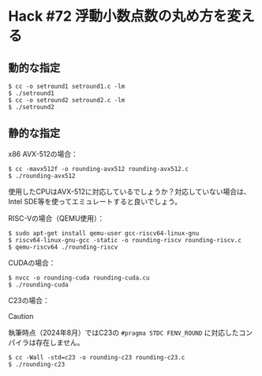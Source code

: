 # Hack #72 浮動小数点数の丸め方を変える

## 動的な指定

```
$ cc -o setround1 setround1.c -lm
$ ./setround1
$ cc -o setround2 setround2.c -lm
$ ./setround2
```

## 静的な指定

x86 AVX-512の場合：

```
$ cc -mavx512f -o rounding-avx512 rounding-avx512.c
$ ./rounding-avx512
```

使用したCPUはAVX-512に対応しているでしょうか？対応していない場合は、Intel SDE等を使ってエミュレートすると良いでしょう。

RISC-Vの場合（QEMU使用）：

```
$ sudo apt-get install qemu-user gcc-riscv64-linux-gnu
$ riscv64-linux-gnu-gcc -static -o rounding-riscv rounding-riscv.c
$ qemu-riscv64 ./rounding-riscv
```

CUDAの場合：

```
$ nvcc -o rounding-cuda rounding-cuda.cu
$ ./rounding-cuda
```

C23の場合：

> [!CAUTION]
> 執筆時点（2024年8月）ではC23の `#pragma STDC FENV_ROUND` に対応したコンパイラは存在しません。

```
$ cc -Wall -std=c23 -o rounding-c23 rounding-c23.c
$ ./rounding-c23
```
